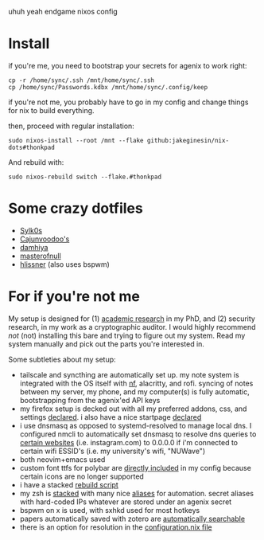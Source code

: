uhuh yeah endgame nixos config

# Install
if you're me, you need to bootstrap your secrets for agenix to work right:
```
cp -r /home/sync/.ssh /mnt/home/sync/.ssh
cp /home/sync/Passwords.kdbx /mnt/home/sync/.config/keep
```
if you're not me, you probably have to go in my config and change things for nix to build everything. 

then, proceed with regular installation:
```
sudo nixos-install --root /mnt --flake github:jakeginesin/nix-dots#thonkpad
```
And rebuild with:
```
sudo nixos-rebuild switch --flake.#thonkpad
```

# Some crazy dotfiles
- [Sylk0s](https://github.com/sylk0s/dotfiles)
- [Cajunvoodoo's](https://github.com/Cajunvoodoo/dotfiles)
- [damhiya](https://github.com/damhiya)
- [masterofnull](https://github.com/MasterofNull/nixos)
- [hlissner](https://github.com/hlissner/dotfiles) (also uses bspwm)

# For if you're not me
My setup is designed for (1) [academic research](https://jakegines.in/research) in my PhD, and (2) security research, in my work as a cryptographic auditor. I would highly recommend *not* (not) installing this bare and trying to figure out my system. Read my system manually and pick out the parts you're interested in. 

Some subtleties about my setup:
- tailscale and syncthing are automatically set up. my note system is integrated with the OS itself with [nf](https://github.com/JakeGinesin/nix-dots/blob/master/home/scripts/journal/nf.sh), alacritty, and rofi. syncing of notes between my server, my phone, and my computer(s) is fully automatic, bootstrapping from the agenix'ed API keys
- my firefox setup is decked out with all my preferred addons, css, and settings [declared](https://github.com/JakeGinesin/nix-dots/blob/master/home/programs/firefox/default.nix). i also have a nice startpage [declared](https://github.com/JakeGinesin/nix-dots/tree/master/home/programs/firefox/startpage)
- i use dnsmasq as opposed to systemd-resolved to manage local dns. I configured nmcli to automatically set dnsmasq to resolve dns queries to [certain websites](https://github.com/JakeGinesin/nix-dots/blob/master/system/networking/blockers.sh) (i.e. instagram.com) to 0.0.0.0 if i'm connected to certain wifi ESSID's (i.e. my university's wifi, "NUWave")
- both neovim+emacs used
- custom font ttfs for polybar are [directly included](https://github.com/JakeGinesin/nix-dots/blob/master/home/fonts/default.nix) in my config because certain icons are no longer supported
- i have a stacked [rebuild script](https://github.com/JakeGinesin/nix-dots/blob/master/home/scripts/rebuild.sh)
- my zsh is [stacked](https://github.com/JakeGinesin/nix-dots/blob/master/home/programs/zsh/default.nix) with many nice [aliases](https://github.com/JakeGinesin/nix-dots/blob/master/home/programs/zsh/zshrc) for automation. secret aliases with hard-coded IPs whatever are stored under an agenix secret
- bspwm on x is used, with sxhkd used for most hotkeys
- papers automatically saved with zotero are [automatically searchable](https://github.com/JakeGinesin/nix-dots/tree/master/home/scripts/document-scripts)
- there is an option for resolution in the [configuration.nix file](https://github.com/JakeGinesin/nix-dots/tree/master/hosts/rq)
